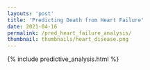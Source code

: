 ```yaml
---
layouts: 'post'
title: 'Predicting Death from Heart Failure'
date: 2021-04-16
permalink: /pred_heart_failure_analysis/
thumbnail: thumbnails/heart_disease.png
---
```


{% include predictive_analysis.html %}
